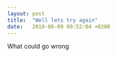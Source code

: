 ```yaml
---
layout: post
title:  "Well lets try again"
date:   2018-06-09 09:52:04 +0200
---
```

What could go wrong